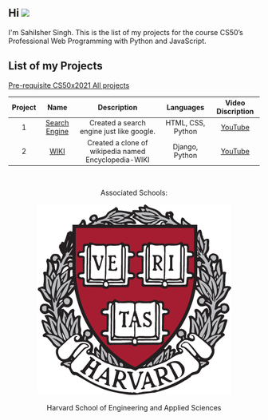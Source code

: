 ## Hi <img src="https://media.giphy.com/media/hvRJCLFzcasrR4ia7z/giphy.gif" width="25px"> 

I'm Sahilsher Singh. This is the list of my projects for the course CS50’s Professional Web Programming with Python and JavaScript.

## List of my Projects

<a href="https://github.com/Sandhu-Sahil/CS50x2021_Harvard_University">Pre-requisite CS50x2021 All projects</a>

| Project | Name                       | Description                                               | Languages                          | Video Discription                              |
| :---: | :---------------------------: | :-------------------------------------------------------------------------------: | :--------------------------------------------: | :--------------------------------------------: |
| 1    | <a href="https://github.com/Sandhu-Sahil/Search_Engine">Search Engine</a> | Created a search engine just like google.   | HTML, CSS, Python   | <a href="https://youtu.be/xDTB4GC4KqE">YouTube</a> |
| 2    | <a href="https://github.com/Sandhu-Sahil/Encyclopedia-WIKI">WIKI</a> | Created a clone of wikipedia named Encyclopedia-WIKI   | Django, Python  | <a href="https://youtu.be/EQcI8AF3e6k">YouTube</a> |

<br>

<div align="center">
  <p>Associated Schools:</p>
  <a href="#">
    <img alt="Harvard" src="https://github.com/Sandhu-Sahil/Project_List_Professional_Web_Programming_Harvard_University/blob/master/clipart987100.png" />
  </a>
  <p>Harvard School of Engineering and Applied Sciences</p>
</div>
